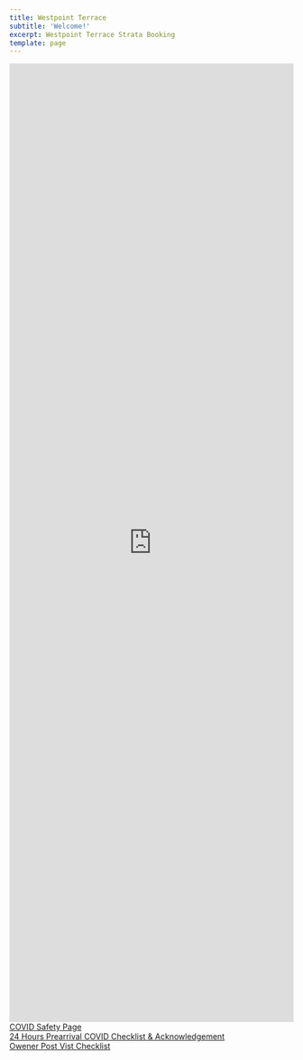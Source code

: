 ```yaml
---
title: Westpoint Terrace 
subtitle: 'Welcome!'
excerpt: Westpoint Terrace Strata Booking
template: page
---
```

<iframe src ="https://beds24.com/booking2.php?propid=135060&amp;advancedays=1&amp;referer=iframe" width="800" height="1700" style="max-width:100%;border:none;overflow:auto;"><p><a href="https://beds24.com/booking2.php?propid=135060&amp;referer=iframe" title="Book Now">Book Now</a></p></iframe>
<a href="https://www.theengine.com/COVIDSafetyPlan/">COVID Safety Page</a><br>
<a href="https://www.theengine.com/COVIDQ/">24 Hours Prearrival COVID Checklist & Acknowledgement</a><br>
<a href="https://www.theengine.com/strata/">Owener Post Vist Checklist</a><br>
